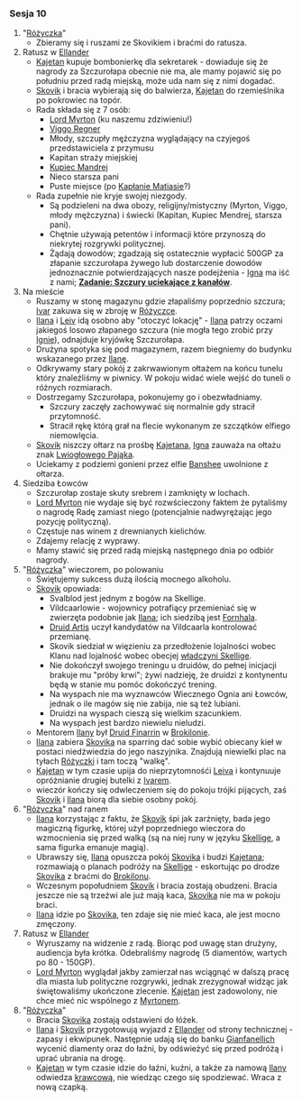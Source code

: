 ### Sesja 10
1. "[Różyczka](l_m_ellander_rozyczka)"
	* Zbieramy się i ruszami ze Skovikiem i braćmi do ratusza.
2. Ratusz w [Ellander](#ellander_ellander)
	* [Kajetan](#kajetan) kupuje bombonierkę dla sekretarek - dowiaduje się że nagrody za Szczurołapa obecnie nie ma, ale mamy pojawić się po południu przed radą miejską, może uda nam się z nimi dogadać.
	* [Skovik](#wbs_skovik) i bracia wybierają się do balwierza, [Kajetan](#kajetan) do rzemieślnika po pokrowiec na topór.
	* Rada składa się z 7 osób:
		* [Lord Myrton](l_m_ellander_lord_myrton) (ku naszemu zdziwieniu!)
		* [Viggo Regner](l_m_ellander_viggo_regner)
		* Młody, szczupły mężczyzna wyglądający na czyjegoś przedstawiciela z przymusu
		* Kapitan straży miejskiej
		* [Kupiec Mandrej](l_m_ellander_kupiec_mandrej)
		* Nieco starsza pani
		* Puste miejsce (po [Kapłanie Matiasie](l_m_ellander_kaplan_matias)?)
	* Rada zupełnie nie kryje swojej niezgody.
		* Są podzieleni na dwa obozy, religijny/mistyczny (Myrton, Viggo, młody mężczyzna) i świecki (Kapitan, Kupiec Mendrej, starsza pani).
		* Chętnie używają petentów i informacji które przynoszą do niekrytej rozgrywki politycznej.
		* Żądają dowodów; zgadzają się ostatecznie wypłacić 500GP za złapanie szczurołapa żywego lub dostarczenie dowodów jednoznacznie potwierdzających nasze podejżenia - [Igna](l_m_ellander_igna) ma iść z nami; **[Zadanie: Szczury uciekające z kanałów](#q6)**.
3. Na mieście
	* Ruszamy w stonę magazynu gdzie złapaliśmy poprzednio szczura; [Ivar](#wbs_ivar) zakuwa się w zbroję w [Różyczce](l_m_ellander_rozyczka).
	* [Ilana](#ilana) i [Leiv](#wbs_leiv) idą osobno aby "otoczyć lokację" - [Ilana](#ilana) patrzy oczami jakiegoś losowo złapanego szczura (nie mogła tego zrobić przy [Ignie](l_m_ellander_igna)), odnajduje kryjówkę Szczurołapa.
	* Drużyna spotyka się pod magazynem, razem biegniemy do budynku wskazanego przez [Ilanę](#ilana).
	* Odkrywamy stary pokój z zakrwawionym ołtażem na końcu tunelu który znaleźliśmy w piwnicy. W pokoju widać wiele wejść do tuneli o różnych rozmiarach.
	* Dostrzegamy Szczurołapa, pokonujemy go i obezwładniamy.
		* Szczury zaczęły zachowywać się normalnie gdy stracił przytomność.
		* Stracił rękę którą grał na flecie wykonanym ze szczątków elfiego niemowlęcia.
	* [Skovik](#wbs_skovik) niszczy ołtarz na prośbę [Kajetana](#kajetan), [Igna](l_m_ellander_igna) zauważa na ołtażu znak [Lwiogłowego Pająka](#lwioglowy_pajak).
	* Uciekamy z podziemi gonieni przez elfie [Banshee](#banshee) uwolnione z ołtarza.
4. Siedziba Łowców
	* Szczurołap zostaje skuty srebrem i zamknięty w lochach.
	* [Lord Myrton](l_m_ellander_lord_myrton) nie wydaje się być rozwścieczony faktem że pytaliśmy o nagrodę Radę zamiast niego (potencjalnie nadwyrężając jego pozycję polityczną).
	* Częstuje nas winem z drewnianych kielichów.
	* Zdajemy relację z wyprawy.
	* Mamy stawić się przed radą miejską następnego dnia po odbiór nagrody.
5. "[Różyczka](l_m_ellander_rozyczka)" wieczorem, po polowaniu
	* Świętujemy sukcess dużą ilością mocnego alkoholu.
	* [Skovik](#wbs_skovik) opowiada:
		* Svalblod jest jednym z bogów na Skellige.
		* Vildcaarlowie - wojownicy potrafiący przemieniać się w zwierzęta podobnie jak [Ilana](#ilana); ich siedzibą jest [Fornhala](#wyspy_skellige_fornhala).
		* [Druid Artis](#wyspy_skellige_druid_artis) uczył kandydatów na Vildcaarla kontrolować przemianę.
		* Skovik siedział w więzieniu za przedłożenie lojalności wobec Klanu nad lojalność wobec obecjej [władczyni Skellige](#wyspy_skellige_cerys).
		* Nie dokończył swojego treningu u druidów, do pełnej inicjacji brakuje mu "próby krwi"; żywi nadzieję, że druidzi z kontynentu będą w stanie mu pomóc dokończyć trening.
		* Na wyspach nie ma wyznawców Wiecznego Ognia ani Łowców, jednak o ile magów się nie zabija, nie są też lubiani.
		* Druidzi na wyspach cieszą się wielkim szacunkiem.
		* Na wyspach jest bardzo niewielu nieludzi.
	* Mentorem [Ilany](#ilana) był [Druid Finarrin](#brokilon_druid_finarrin) w [Brokilonie](#Brokilon).
	* [Ilana](#ilana) zabiera [Skovika](#wbs_skovik) na sparring dać sobie wybić obiecany kieł w postaci niedźwiedzia do jego naszyjnika. Znajdują niewielki plac na tyłach [Różyczki](l_m_ellander_rozyczka) i tam toczą "walkę".
	* [Kajetan](#kajetan) w tym czasie upija do nieprzytomnośći [Leiva](#wbs_leiv) i kontynuuje opróżnianie drugiej butelki z [Ivarem](wbs_ivar).
	* wieczór kończy się odwleczeniem się do pokoju trójki pijących, zaś [Skovik](#wbs_skovik) i [Ilana](#ilana) biorą dla siebie osobny pokój.
6. "[Różyczka](l_m_ellander_rozyczka)" nad ranem
	* [Ilana](#ilana) korzystając z faktu, że [Skovik](wbs_skovik) śpi jak zarżnięty, bada jego magiczną figurkę, której użył poprzedniego wieczora do wzmocnienia się przed walką (są na niej runy w języku [Skellige](#wyspy_skellige), a sama figurka emanuje magią).
	* Ubrawszy się, [Ilana](#ilana) opuszcza pokój [Skovika](wbs_skovik) i budzi [Kajetana](#kajetan); rozmawiają o planach podróży na [Skellige](#wyspy_skellige) - eskortując po drodze [Skovika](#wbs_skovik) z braćmi do [Brokilonu](#Brokilon).
	* Wczesnym popołudniem [Skovik](#wbs_skovik) i bracia zostają obudzeni. Bracia jeszcze nie są trzeźwi ale już mają kaca, [Skovika](#wbs_skovik) nie ma w pokoju braci.
	* [Ilana](#ilana) idzie po [Skovika](#wbs_skovik), ten zdaje się nie mieć kaca, ale jest mocno zmęczony.
7. Ratusz w [Ellander](#ellander_ellander)
	* Wyruszamy na widzenie z radą. Biorąc pod uwagę stan drużyny, audiencja była krótka. Odebraliśmy nagrodę (5 diamentów, wartych po 80 - 150GP).
	* [Lord Myrton](l_m_ellander_lord_myrton) wyglądał jakby zamierzał nas wciągnąć w dalszą pracę dla miasta lub polityczne rozgrywki, jednak zrezygnował widząc jak świętowaliśmy ukończone zlecenie. [Kajetan](#kajetan) jest zadowolony, nie chce mieć nic wspólnego z [Myrtonem](l_m_ellander_lord_myrton).
6. "[Różyczka](l_m_ellander_rozyczka)"
	* Bracia [Skovika](#wbs_skovik) zostają odstawieni do łóżek.
	* [Ilana](#ilana) i [Skovik](#wbs_skovik) przygotowują wyjazd z [Ellander](#ellander) od strony technicznej - zapasy i ekwipunek. Następnie udają się do banku [Gianfanellich](#gianfanelli) wycenić diamenty oraz do łaźni, by odświeżyć się przed podróżą i uprać ubrania na drogę.
	* [Kajetan](#kajetan) w tym czasie idzie do łaźni, kuźni, a także za namową [Ilany](#ilana) odwiedza [krawcową](l_m_ellander_eliza), nie wiedząc czego się spodziewać. Wraca z nową czapką.